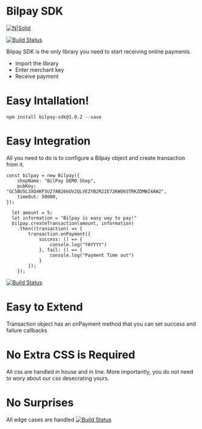 # Bilpay SDK

[![N|Solid](https://cldup.com/dTxpPi9lDf.thumb.png)](https://nodesource.com/products/nsolid)

[![Build Status](https://travis-ci.org/joemccann/dillinger.svg?branch=master)](https://travis-ci.org/joemccann/dillinger)

Bilpay SDK is the only library you need to start receiving online payments.

  - Import the library
  - Enter merchant key
  - Receive payment

# Easy Intallation!
```npm install bilpay-sdk@1.0.2 --save```

# Easy Integration 
All you need to do is to configure a Bilpay object and create transaction from it.
```
const bilpay = new Bilpay({
    shopName: "BilPay DEMO Shop",
    pubKey: "GC5BU5L3XQ4KF5U27AB266UV2QLVEZYB2R2IE72KWO6STRKZDMWZ4AW2",
    timeOut: 50000,
});

  let amount = 5;
  let information = "Bilpay is easy way to pay!"
  bilpay.createTransaction(amount, information)
    .then((transaction) => {
        transaction.onPayment({
            success: () => {
                console.log("YAYYYY")
            }, fail: () => {
                console.log("Payment Time out")
            }
        });
    });
```

[![Build Status](https://image.prntscr.com/image/axZR6EhFQDOMCAJ8fV2xoQ.png)](https://travis-ci.org/joemccann/dillinger)

# Easy to Extend
Transaction object has an onPayment method that you can set success and failure callbacks

# No Extra CSS is Required
All css are handled in house and in line. More importantly, you do not need to wory about our css desecrating yours.

# No Surprises
All edge cases are handled
[![Build Status](https://image.prntscr.com/image/0fbvoNZURAiW1uOqed44OQ.png)](https://travis-ci.org/joemccann/dillinger)

